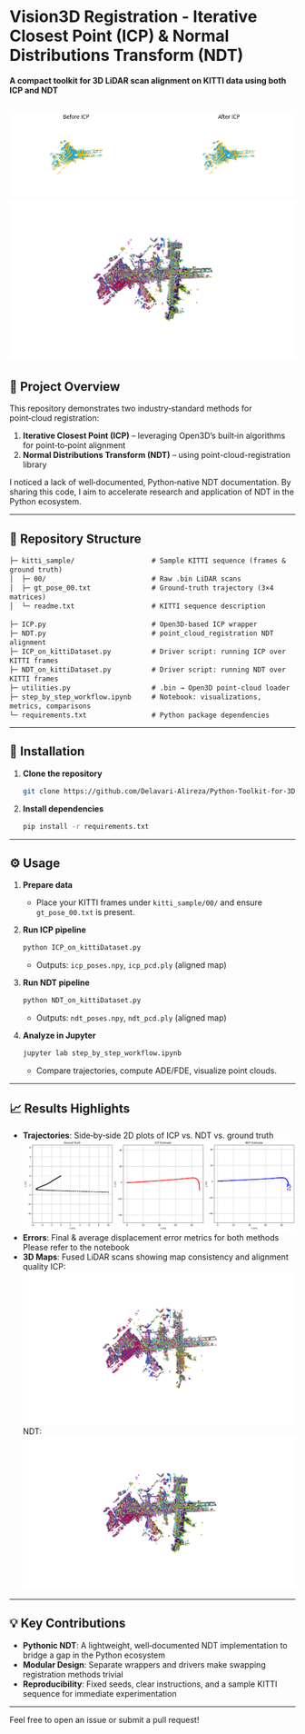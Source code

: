 # Vision3D Registration - Iterative Closest Point (ICP) & Normal Distributions Transform (NDT)

**A compact toolkit for 3D LiDAR scan alignment on KITTI data using both ICP and NDT**

![icp_before_after](images/icp_before_after.png "icp_before_after")
![global map](images/ndt_global_map.png "Global Map")
---

## 🚀 Project Overview

This repository demonstrates two industry‑standard methods for point‑cloud registration:

1. **Iterative Closest Point (ICP)** – leveraging Open3D’s built‑in algorithms for point‑to‑point alignment
2. **Normal Distributions Transform (NDT)** – using point-cloud-registration library

I noticed a lack of well‑documented, Python‑native NDT documentation. By sharing this code, I aim to accelerate research and application of NDT in the Python ecosystem.

---

## 📂 Repository Structure

```text
├─ kitti_sample/                   # Sample KITTI sequence (frames & ground truth)
│  ├─ 00/                          # Raw .bin LiDAR scans
│  ├─ gt_pose_00.txt               # Ground‑truth trajectory (3×4 matrices)
│  └─ readme.txt                   # KITTI sequence description

├─ ICP.py                          # Open3D‑based ICP wrapper
├─ NDT.py                          # point_cloud_registration NDT alignment
├─ ICP_on_kittiDataset.py          # Driver script: running ICP over KITTI frames
├─ NDT_on_kittiDataset.py          # Driver script: running NDT over KITTI frames
├─ utilities.py                    # .bin → Open3D point‑cloud loader
├─ step_by_step_workflow.ipynb     # Notebook: visualizations, metrics, comparisons
└─ requirements.txt                # Python package dependencies
```

---

## 🔧 Installation

1. **Clone the repository**

   ```bash
   git clone https://github.com/Delavari-Alireza/Python-Toolkit-for-3D-LiDAR-Registration-ICP-NDT
   ```

2. **Install dependencies**

   ```bash
   pip install -r requirements.txt
   ```

---

## ⚙️ Usage

1. **Prepare data**

   * Place your KITTI frames under `kitti_sample/00/` and ensure `gt_pose_00.txt` is present.

2. **Run ICP pipeline**

   ```bash
   python ICP_on_kittiDataset.py
   ```

   * Outputs: `icp_poses.npy`, `icp_pcd.ply` (aligned map)

3. **Run NDT pipeline**

   ```bash
   python NDT_on_kittiDataset.py
   ```

   * Outputs: `ndt_poses.npy`, `ndt_pcd.ply` (aligned map)

4. **Analyze in Jupyter**

   ```bash
   jupyter lab step_by_step_workflow.ipynb
   ```

   * Compare trajectories, compute ADE/FDE, visualize point clouds.

---

## 📈 Results Highlights

* **Trajectories**: Side‑by‑side 2D plots of ICP vs. NDT vs. ground truth
 ![Trajectories](images/trajectory_comparison.png "Trajectories")
* **Errors**: Final & average displacement error metrics for both methods
  Please refer to the notebook
* **3D Maps**: Fused LiDAR scans showing map consistency and alignment quality
ICP:
![ICP](images/icp_global_map.png "ICP")
NDT:
![NDT](images/ndt_global_map.png "NDT")
---

## 💡 Key Contributions

* **Pythonic NDT**: A lightweight, well‐documented NDT implementation to bridge a gap in the Python ecosystem
* **Modular Design**: Separate wrappers and drivers make swapping registration methods trivial
* **Reproducibility**: Fixed seeds, clear instructions, and a sample KITTI sequence for immediate experimentation



---

Feel free to open an issue or submit a pull request!
